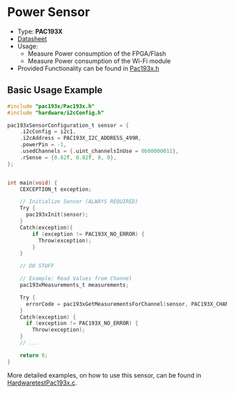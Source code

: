 # Power Sensor

- Type: **PAC193X**
- [Datasheet](https://ww1.microchip.com/downloads/en/DeviceDoc/PAC1931-Family-Data-Sheet-DS20005850E.pdf)
- Usage:
    - Measure Power consumption of the FPGA/Flash
    - Measure Power consumption of the Wi-Fi module
- Provided Functionality can be found in [Pac193x.h](./include/Pac193x.h)

## Basic Usage Example

```C
#include "pac193x/Pac193x.h"
#include "hardware/i2cConfig.h"

pac193xSensorConfiguration_t sensor = {
    .i2cConfig = i2c1,
    .i2cAddress = PAC193X_I2C_ADDRESS_499R,
    .powerPin = -1,
    .usedChannels = {.uint_channelsInUse = 0b00000011},
    .rSense = {0.82f, 0.82f, 0, 0},
};


int main(void) {
    CEXCEPTION_t exception;

    // Initialize Sensor (ALWAYS REQUIRED)
    Try {
      pac193xInit(sensor);
    }
    Catch(exception){
        if (exception != PAC193X_NO_ERROR) {
          Throw(exception);
        }
    }

    // DO STUFF

    // Example: Read Values from Channel
    pac193xMeasurements_t measurements;

    Try {
      errorCode = pac193xGetMeasurementsForChannel(sensor, PAC193X_CHANNEL01, &measurements);
    }
    Catch(exception) {
      if (exception != PAC193X_NO_ERROR) {
        Throw(exception);
    }
    // ...

    return 0;
}
```

More detailed examples, on how to use this sensor, can be found
in [HardwaretestPac193x.c](../../../test/hardware/Sensors/HardwaretestPac193x.c).

